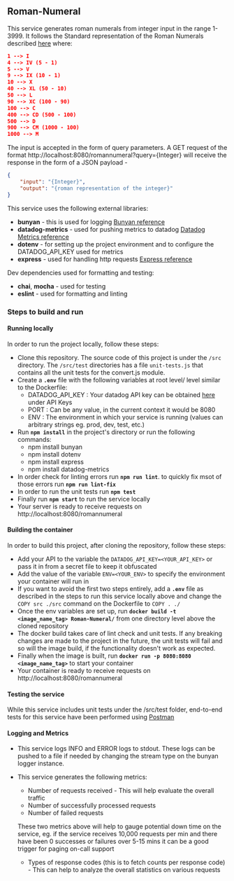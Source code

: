 ## Roman-Numeral
This service generates roman numerals from integer input in the range 1-3999.
It follows the Standard representation of the Roman Numerals described [here](https://en.wikipedia.org/wiki/Roman_numerals) where:
```json
1 --> I
4 --> IV (5 - 1)
5 --> V
9 --> IX (10 - 1)
10 --> X
40 --> XL (50 - 10)
50 --> L
90 --> XC (100 - 90)
100 --> C
400 --> CD (500 - 100)
500 --> D
900 --> CM (1000 - 100)
1000 --> M
```

The input is accepted in the form of query parameters. 
A GET request of the format http://localhost:8080/romannumeral?query={Integer} will receive the response in the form of a JSON payload - 
```json
{
    "input": "{Integer}",
    "output": "{roman representation of the integer}"
}
```

This service uses the following external libraries:
 - **bunyan** - this is used for logging [Bunyan reference](https://www.npmjs.com/package/bunyan)
 - **datadog-metrics** - used for pushing metrics to datadog [Datadog Metrics reference](https://www.npmjs.com/package/datadog-metrics)
 - **dotenv** - for setting up the project environment and to configure the DATADOG_API_KEY used for metrics
 - **express** - used for handling http requests [Express reference](https://expressjs.com/en/api.html)

 Dev dependencies used for formatting and testing:
 - **chai**, **mocha** - used for testing
 - **eslint** - used for formatting and linting

### Steps to build and run

#### Running locally
In order to run the project locally, follow these steps:
- Clone this repository.
  The source code of this project is under the `/src` directory. 
  The `/src/test` directories has a file `unit-tests.js` that contains all the unit tests for the convert.js module.
- Create a **`.env`** file with the following variables at root level/ level similar to the Dockerfile:
    - DATADOG_API_KEY : Your datadog API key can be obtained [here](https://app.datadoghq.com/account/settings#api) under API Keys
    - PORT : Can be any value, in the current context it would be 8080
    - ENV : The environment in which your service is running (values can arbitrary strings eg. prod, dev, test, etc.)
- Run __`npm install`__ in the project's directory or run the following commands:
    - npm install bunyan
    - npm install dotenv
    - npm install express
    - npm install datadog-metrics
- In order check for linting errors run __`npm run lint`__. to quickly fix msot of those errors run __`npm run lint-fix`__
- In order to run the unit tests run __`npm test`__
- Finally run __`npm start`__ to run the service locally
- Your server is ready to receive requests on http://localhost:8080/romannumeral

#### Building the container
In order to build this project, after cloning the repository, follow these steps:
- Add your API to the variable the `DATADOG_API_KEY=<YOUR_API_KEY>` or pass it in from a secret file to keep it obfuscated
- Add the value of the variable `ENV=<YOUR_ENV>` to specify the environment your container will run in
- If you want to avoid the first two steps entirely, add a **`.env`** file as described in the steps to run this service locally above and change the `COPY src ./src` command on the Dockerfile to `COPY . ./`
- Once the env variables are set up, run __`docker build -t <image_name_tag> Roman-Numeral/`__ from one directory level above the cloned repository
- The docker build takes care of lint check and unit tests. If any breaking changes are made to the project in the future, the unit tests will fail and so will the image build, if the functionality doesn't work as expected.
- Finally when the image is built, run __`docker run -p 8080:8080 <image_name_tag>`__ to start your container
- Your container is ready to receive requests on http://localhost:8080/romannumeral

#### Testing the service
While this service includes unit tests under the /src/test folder, end-to-end tests for this service have been performed using [Postman](https://learning.postman.com/docs/getting-started/introduction/)

#### Logging and Metrics
- This service logs INFO and ERROR logs to stdout. These logs can be pushed to a file if needed by changing the stream type on the bunyan logger instance.
- This service generates the following metrics:
  - Number of requests received - This will help evaluate the overall traffic
  - Number of successfully processed requests
  - Number of failed requests
  
  These two metrics above will help to gauge potential down time on the service, eg. if the service receives 10,000 requests per min and there have been 0 successes or failures over 5-15 mins it can be a good trigger for paging on-call support
  
  - Types of response codes (this is to fetch counts per response code) - This can help to analyze the overall statistics on various requests
